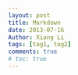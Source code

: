 ```yaml
---
layout: post
title: Markdown
date: 2013-07-16
Author: Xiang Li
tags: [tag1, tag2]
comments: true
# toc: true
---
```


